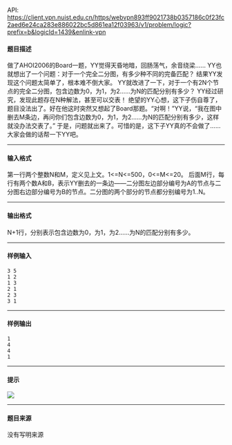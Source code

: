 API: https://client.vpn.nuist.edu.cn/https/webvpn893ff9021738b0357186c0f23fc2aed6e24ca283e886022bc5d861ea12f03963/v1/problem/logic?prefix=b&logicId=1439&enlink-vpn

#### 题目描述

做了AHOI2006的Board一题，YY觉得天昏地暗，回肠荡气，余音绕梁…… YY也就想出了一个问题：对于一个完全二分图，有多少种不同的完备匹配？ 结果YY发现这个问题太简单了，根本难不倒大家。 YY就改进了一下，对于一个有2N个节点的完全二分图，包含边数为0，为1，为2……为N的匹配分别有多少？ YY经过研究，发现此题存在N种解法，甚至可以交表！ 绝望的YY心想，这下子伤自尊了，题目没法出了。好在他这时突然又想起了Board那题。“对啊！”YY说，“我在图中删去M条边，再问你们包含边数为0，为1，为2……为N的匹配分别有多少，这样就没办法交表了。” 于是，问题就出来了。可惜的是，这下子YY真的不会做了……大家会做的话帮一下YY吧。

---

#### 输入格式

第一行两个整数N和M，定义见上文。1<=N<=500，0<=M<=20。 后面M行，每行有两个数A和B，表示YY删去的一条边——二分图左边部分编号为A的节点与二分图右边部分编号为B的节点。二分图的两个部分的节点都分别编号为1..N。

---

#### 输出格式

N+1行，分别表示包含边数为0，为1，为2……为N的匹配分别有多少。

---

#### 样例输入
```
3 5
1 2
1 3
2 1
2 3
3 1

```

---

#### 样例输出
```
1
4
4
1

```

---

#### 提示

![](../file/1439_0.jpg)

---

#### 题目来源

没有写明来源